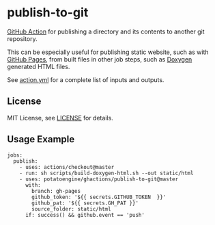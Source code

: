 publish-to-git
==============

[GitHub Action](https://github.com/features/actions) for publishing a directory
and its contents to another git repository.

This can be especially useful for publishing static website, such as with
[GitHub Pages](https://pages.github.com/), from built files in other job
steps, such as [Doxygen](http://www.doxygen.nl/) generated HTML files.

See [action.yml](https://github.com/potatoengine/ghactions/blob/master/publish-to-git/action.yml)
for a complete list of inputs and outputs.

License
-------

MIT License, see [LICENSE](https://github.com/potatoengine/ghactions/blob/master/publish-to-git//LICENSE)
for details.

Usage Example
-------------

```
jobs:
  publish:
    - uses: actions/checkout@master
    - run: sh scripts/build-doxygen-html.sh --out static/html
    - uses: potatoengine/ghactions/publish-to-git@master
      with:
        branch: gh-pages
        github_token: '${{ secrets.GITHUB_TOKEN  }}'
        github_pat: '${{ secrets.GH_PAT }}'
        source_folder: static/html
      if: success() && github.event == 'push'
```